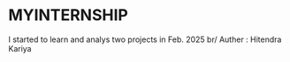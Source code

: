 # MYINTERNSHIP
I started to learn and analys two projects in Feb. 2025 br/
Auther : Hitendra Kariya
